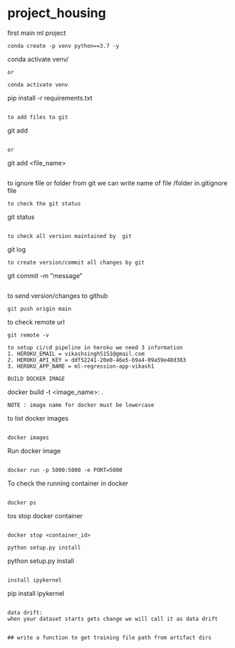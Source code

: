 # project_housing

first main ml project
```
conda create -p venv python==3.7 -y
```
conda activate venv/
```
or
```
```
conda activate venv
```
pip install -r requirements.txt
```

to add files to git
```
git add
```

or
``` 
git add <file_name>
```

```
to ignore file or folder from git we can write name of file /folder in.gitignore file
```
to check the git status
```
git status
```

to check all version maintained by  git
```
git log
```
to create version/commit all changes by git
```
git commit -m "message"
```

```
to send version/changes to github
```
git push origin main
```

to check remote url
```
git remote -v
```

```
to setup ci/cd pipeline in heroku we need 3 information
1. HEROKU_EMAIL = vikashsingh5151@gmail.com
2. HEROKU_API_KEY = ddf52241-20e0-46e5-b9a4-09a59e48d383
3. HEROKU_APP_NAME = ml-regression-app-vikash1

BUILD DOCKER IMAGE
```
docker build -t <image_name>: .
```
NOTE : image name for docker must be lowercase
```

to list docker images
```

docker images
```
Run docker image
```

docker run -p 5000:5000 -e PORT=5000
``` 
To check the running container in docker
```

docker ps
``` 
tos stop docker container
```

docker stop <container_id>
``` 

```
python setup.py install

```
python setup.py install
```

install ipykernel

```
pip install ipykernel
```

data drift:
when your dataset starts gets change we will call it as data drift


## write a function to get training file path from artifact dirs